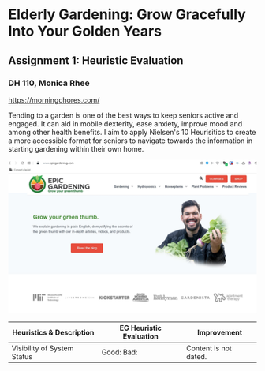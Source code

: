 # Elderly Gardening: Grow Gracefully Into Your Golden Years
## Assignment 1: Heuristic Evaluation
### DH 110, Monica Rhee

https://morningchores.com/

Tending to a garden is one of the best ways to keep seniors active and engaged. It can aid in mobile dexterity, ease anxiety, improve mood and among other health benefits. I aim to apply Nielsen's 10 Heurisitics to create a more accessible format for seniors to navigate towards the information in starting gardening within their own home.

<img src="https://github.com/monicakr1/DH110/blob/master/epic.jpg">

| Heuristics & Description | EG Heuristic Evaluation | Improvement |
| -------------------------- | ---------------------- | ----------|
| Visibility of System Status |  Good: Bad: | Content is not dated. |

